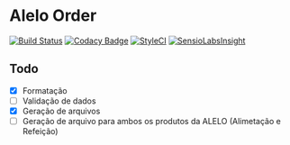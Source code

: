 # Alelo Order

[![Build Status](https://travis-ci.org/edbizarro/alelo-order.svg?branch=master)](https://travis-ci.org/edbizarro/alelo-order) [![Codacy Badge](https://api.codacy.com/project/badge/Grade/43a70be70ece404490174211010856b6)](https://www.codacy.com/app/edbizarro/alelo-order?utm_source=github.com&amp;utm_medium=referral&amp;utm_content=edbizarro/alelo-order&amp;utm_campaign=Badge_Grade) [![StyleCI](https://styleci.io/repos/58085524/shield)](https://styleci.io/repos/58085524) [![SensioLabsInsight](https://insight.sensiolabs.com/projects/8883eae0-743c-4334-92b2-40ff559defe0/mini.png)](https://insight.sensiolabs.com/projects/8883eae0-743c-4334-92b2-40ff559defe0)

## Todo

- [x] Formatação
- [ ] Validação de dados
- [x] Geração de arquivos
- [ ] Geração de arquivo para ambos os produtos da ALELO (Alimetação e Refeição)
